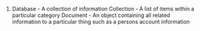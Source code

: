 1. Database - A collection of information
  Collection - A list of items within a particular category
  Document - An object containing all related information to
  a particular thing such as a persons account information

